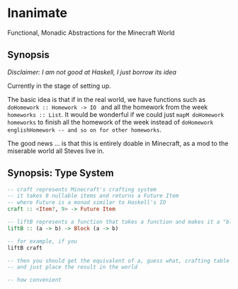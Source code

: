 Inanimate
===================

Functional, Monadic Abstractions for the Minecraft World

## Synopsis

*Disclaimer: I am not good at Haskell, I just borrow its idea*

Currently in the stage of setting up.

The basic idea is that if in the real world, we have functions such as
```doHomework :: Homework -> IO ``` and all the homework from the week ```homeworks :: List```.
It would be wonderful if we could just ```mapM doHomework homeworks``` to finish all the homework
of the week instead of 
```doHomework englishHomework -- and so on for other homeworks```.

The good news ... is that this is entirely doable in Minecraft, as a mod to the miserable world
all Steves live in.

## Synopsis: Type System

```haskell
-- craft represents Minecraft's crafting system
-- it takes 9 nullable items and returns a Future Item
-- where Future is a monad similar to Haskell's IO
craft :: <Item?, 9> -> Future Item
```

```haskell
-- liftB represents a function that takes a function and makes it a "block"
liftB :: (a -> b) -> Block (a -> b)

-- for example, if you
liftB craft

-- then you should get the equivalent of a, guess what, crafting table
-- and just place the result in the world

-- how convenient
```